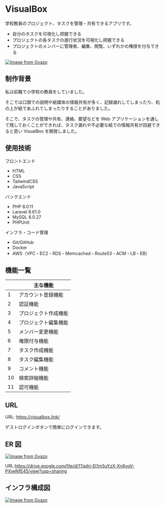 # VisualBox

学校教員のプロジェクト、タスクを管理・共有できるアプリです。

-   自分のタスクを可視化し把握できる
-   プロジェクトの各タスクの進行状況を可視化し把握できる
-   プロジェクトのメンバーに管理者、編集、閲覧、いずれかの権限を付与できる

[![Image from Gyazo](https://i.gyazo.com/5cb35cbfec5b3012f6d385f7b9cbf755.png)](https://gyazo.com/5cb35cbfec5b3012f6d385f7b9cbf755)

## 制作背景

私は前職で小学校の教員をしていました。

そこでは口頭での説明や紙媒体の情報共有が多く、記録漏れしてしまったり、机の上が紙であふれてしまったりすることがありました。

そこで、タスクの管理や共有、連絡、要望などを Web アプリケーションを通して残しておくことができれば、タスク漏れや不必要な紙での情報共有が回避できると思い VisualBox を開発しました。

## 使用技術

フロントエンド

-   HTML
-   CSS
-   TailwindCSS
-   JavaScript

バックエンド

-   PHP 8.0.11
-   Laravel 8.61.0
-   MySQL 8.0.27
-   PHPUnit

インフラ・コード管理

-   Git/GitHub
-   Docker
-   AWS（VPC・EC2・RDS・Memcached・Route53・ACM・LB・EB）

## 機能一覧

|     | 主な機能             |
| --- | -------------------- |
| 1   | アカウント登録機能   |
| 2   | 認証機能             |
| 3   | プロジェクト作成機能 |
| 4   | プロジェクト編集機能 |
| 5   | メンバー変更機能     |
| 6   | 権限付与機能         |
| 7   | タスク作成機能       |
| 8   | タスク編集機能       |
| 9   | コメント機能         |
| 10  | 検索詳細機能         |
| 11  | 認可機能             |

## URL

URL: https://visualbox.link/

ゲストログインボタンで簡単にログインできます。

## ER 図

[![Image from Gyazo](https://i.gyazo.com/a567bd8fe5e83106137049ee801b5e61.png)](https://gyazo.com/a567bd8fe5e83106137049ee801b5e61)

URL:https://drive.google.com/file/d/1Tqdri-Et1m5uYzX-Xn6voV-PXiwNfE45/view?usp=sharing

## インフラ構成図

[![Image from Gyazo](https://i.gyazo.com/66db460cc11bff75eb4c1b6433e53e68.png)](https://gyazo.com/66db460cc11bff75eb4c1b6433e53e68)
